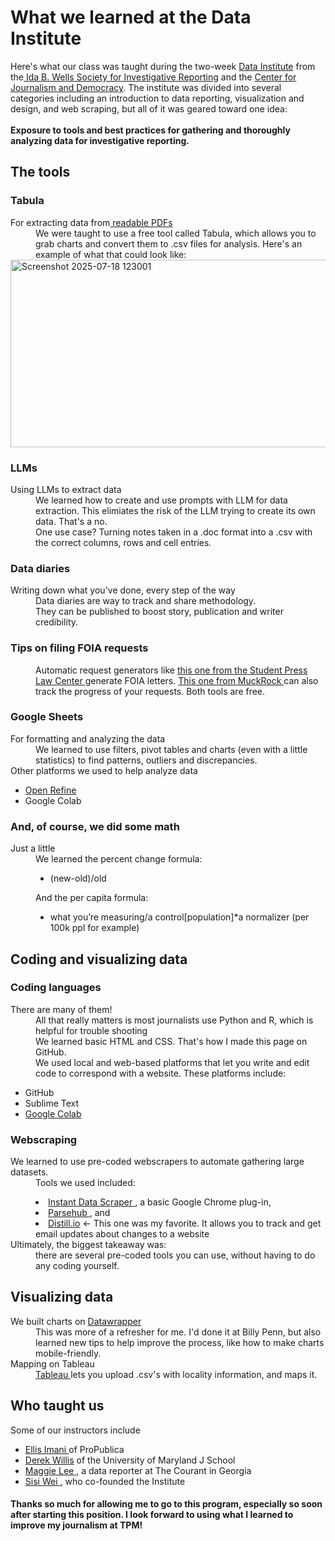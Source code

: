 # What we learned at the Data Institute
<p class="intro">Here's what our class was taught during the two-week <a href="https://cjddatainstitute.org/">Data Institute</a> from the<a href="https://idabwellssociety.org/"> Ida B. Wells Society for Investigative Reporting</a> and the <a href="https://cfjd.howard.edu/"> Center for Journalism and Democracy</a>. The institute was divided into several categories including an introduction to data reporting, visualization and design, and web scraping, but all of it was geared toward one idea: <br></br>
<strong>Exposure to tools and best practices for gathering and thoroughly analyzing data for investigative reporting.</strong></p>
<h2>The tools
</h2>
<dl class="get_data">
<h3>Tabula
</h3>
<dt>For extracting data from<a href="https://tabula.technology/">
readable PDFs</a> 
</dt>
<dd>We were taught to use a free tool called Tabula, which allows you to grab charts and convert them to .csv files for analysis. Here's an example of what that could look like: 
</dd><img width="600" height="300" alt="Screenshot 2025-07-18 123001" src="https://github.com/user-attachments/assets/f583374a-7edd-421e-a0a5-838b249cdd41" />
  <h3>LLMs</h3>
  <dt>Using LLMs to extract data</dt>
  <dd>We learned how to create and use prompts with LLM for data extraction. This elimiates the risk of the LLM trying to create its own data. That's a no.</dd>
  <dd>One use case? Turning notes taken in a .doc format into a .csv with the correct columns, rows and cell entries.</dd>
  <h3>Data diaries</h3>
<dt>Writing down what you've done, every step of the way
</dt>
  <dd>Data diaries are way to track and share methodology.</dd>
  <dd>They can be published to boost story, publication and writer credibility.</dd>

<h3>Tips on filing FOIA requests</h3>
<dd>Automatic request generators like
<a href="https://splc.org/lettergenerator/">this one from the Student Press Law Center
</a> generate FOIA letters.
<a href="https://www.foiamachine.org/"> This one from MuckRock
</a>can also track the progress of your requests. Both tools are free.</dd>
</dl>
<dl class="clean_data">
<h3>Google Sheets
</h3>
<dt>For formatting and analyzing the data
</dt>
<dd>We learned to use filters, pivot tables and charts (even with a little statistics) to find patterns, outliers and discrepancies.
</dd>
<dt>Other platforms we used to help analyze data</dt>
  <ul>
    <li><a href="https://propublica.s3.amazonaws.com/data-institute/open-refine-2025.pdf">Open Refine
<a></li>
    <li>Google Colab</li>
  </ul>
  <h3>And, of course, we did some math</h3>
  <dt>Just a little
  <dd>We learned the percent change formula:
  <ul>
    <li>(new-old)/old</li>
  </ul>
  And the per capita formula:
  <ul>
    <li>what you’re measuring/a control[population]*a normalizer (per 100k ppl for example)</li>
  </ul></dd></dt>
</dl>
  <dl class="coding">
<h2>Coding and visualizing data</h2>
  <h3>Coding languages</h3>
<dt>There are many of them!
</dt>
<dd>All that really matters is most journalists use Python and R, which is helpful for trouble shooting
  <dd>We learned basic HTML and CSS. That's how I made this page on GitHub.</dd>
  <dd>We used local and web-based platforms that let you write and edit code to correspond with a website. These platforms include:</dd>
  <ul>
    <li>GitHub</li>
    <li>Sublime Text</li>
    <li><a href="https://colab.research.google.com/">Google Colab
</a></li>
  </ul>
<h3>Webscraping</h3>
  <dt>We learned to use pre-coded webscrapers to automate gathering large datasets.</dt>
  <dd>Tools we used included: 
    <ul></ul>
    <li><a href="https://chromewebstore.google.com/detail/instant-data-scraper/ofaokhiedipichpaobibbnahnkdoiiah?hl=en-US">Instant Data Scraper
</a>, a basic Google Chrome plug-in,</li>
    <li><a href="https://parsehub.com/">Parsehub
</a>, and</li>
    <li><a href="https://distill.io/">Distill.io</a> ← This one was my favorite. It allows you to track and get email updates about changes to a website</li>
  </dd>
  <dt>Ultimately, the biggest takeaway was:</dt>
  <dd>there are several pre-coded tools you can use, without having to do any coding yourself.</dd>
  </dl>
<dl class="viz_data">
  <h2>Visualizing data</h2>
<dt>We built charts on <a href="https://www.datawrapper.de/">Datawrapper
</a>
</dt>
<dd>This was more of a refresher for me. I'd done it at Billy Penn, but also learned new tips to help improve the process, like how to make charts mobile-friendly.
</dd>
<dt>Mapping on Tableau
</dt>
<dd>
<a href="https://www.tableau.com/trial/visualize-your-data">Tableau
</a> lets you upload .csv's with locality information, and maps it.
</dd>
<dl class="instructors">
  <h2>Who taught us</h2>
  <dt>Some of our instructors include</dt>
  <ul class="instructors">
    <li><a href="https://github.com/ellissimani">Ellis Imani
</a> of ProPublica</li>
    <li><a href="https://thescoop.org/about/">Derek Willis</a> of the University of Maryland J School</li>
    <li><a href="http://maggielee.net/">Maggie Lee
</a>, a data reporter at The Courant in Georgia</li>
    <li><a href="https://sisiwei.com/">Sisi Wei
</a>, who co-founded the Institute</li>
  </ul></dl>
<h4>Thanks so much for allowing me to go to this program, especially so soon after starting this position. I look forward to using what I learned to improve my journalism at TPM!
</h4>
